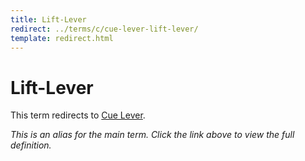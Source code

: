 ```yaml
---
title: Lift-Lever
redirect: ../terms/c/cue-lever-lift-lever/
template: redirect.html
---
```


# Lift-Lever

This term redirects to [Cue Lever](../terms/c/cue-lever-lift-lever/).

*This is an alias for the main term. Click the link above to view the full definition.*
